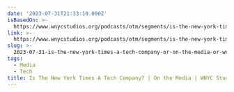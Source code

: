 ```yaml
---
date: '2023-07-31T21:33:10.000Z'
isBasedOn: >-
  https://www.wnycstudios.org/podcasts/otm/segments/is-the-new-york-times-tech-company-on-the-media
link: >-
  https://www.wnycstudios.org/podcasts/otm/segments/is-the-new-york-times-tech-company-on-the-media
slug: >-
  2023-07-31-is-the-new-york-times-a-tech-company-or-on-the-media-or-wnyc-studios
tags:
  - Media
  - Tech
title: Is The New York Times A Tech Company? | On the Media | WNYC Studios
---
```


